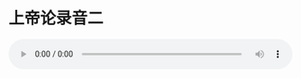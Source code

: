 # 上帝论录音二

<audio style="width: 100%;" preload="false" controls controlslist="nodownload"><source src="//cdn.wechat.edu.pl/audio/mp3/old/27375.mp3" type="audio/mpeg">Your browser does not support the audio element.</audio>


